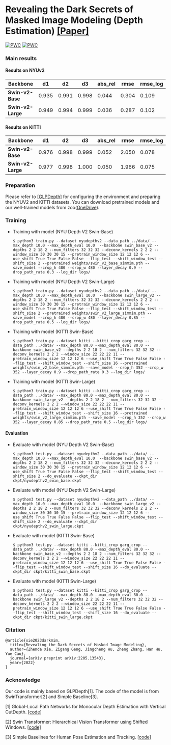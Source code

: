 # Revealing the Dark Secrets of Masked Image Modeling (Depth Estimation) [[Paper]](https://arxiv.org/abs/2205.13543)

[![PWC](https://img.shields.io/endpoint.svg?url=https://paperswithcode.com/badge/revealing-the-dark-secrets-of-masked-image/monocular-depth-estimation-on-nyu-depth-v2)](https://paperswithcode.com/sota/monocular-depth-estimation-on-nyu-depth-v2?p=revealing-the-dark-secrets-of-masked-image)
[![PWC](https://img.shields.io/endpoint.svg?url=https://paperswithcode.com/badge/revealing-the-dark-secrets-of-masked-image/monocular-depth-estimation-on-kitti-eigen)](https://paperswithcode.com/sota/monocular-depth-estimation-on-kitti-eigen?p=revealing-the-dark-secrets-of-masked-image)

### Main results
#### Results on NYUv2
| Backbone | d1 | d2 | d3 | abs_rel | rmse | rmse_log |
|-------------------|-------|-------|--------|--------|--------|-------|
| **Swin-v2-Base** |  0.935 | 0.991 | 0.998 | 0.044 | 0.304 | 0.109 | 
| **Swin-v2-Large** |  0.949 | 0.994 | 0.999 | 0.036 | 0.287 | 0.102 | 

#### Results on KITTI
| Backbone | d1 | d2 | d3 | abs_rel | rmse | rmse_log |
|-------------------|-------|-------|--------|--------|--------|-------|
| **Swin-v2-Base** |  0.976 | 0.998 | 0.999 | 0.052 | 2.050 | 0.078 |
| **Swin-v2-Large** |  0.977 | 0.998   | 1.000 | 0.050 | 1.966 | 0.075 | 

### Preparation
Please refer to [[GLPDepth]](https://github.com/vinvino02/GLPDepth) for configuring the environment and preparing the NYUV2 and KITTI datasets. 
You can download pretrained models and our well-trained models from zoo([OneDrive](https://mailustceducn-my.sharepoint.com/:f:/g/personal/aa397601_mail_ustc_edu_cn/EkoYQyhiD6hJu9CGYLOwiF8BRqHgk8kX61NUcyfmdOUV7Q?e=h2uctw)).


### Training


- Training with model (NYU Depth V2 Swin-Base)
  
  ```
  $ python3 train.py --dataset nyudepthv2 --data_path ../data/ --max_depth 10.0 --max_depth_eval 10.0  --backbone swin_base_v2 --depths 2 2 18 2 --num_filters 32 32 32 --deconv_kernels 2 2 2 --window_size 30 30 30 15 --pretrain_window_size 12 12 12 6 --use_shift True True False False --flip_test --shift_window_test --shift_size 2 --pretrained weights/swin_v2_base_simmim.pth --save_model --crop_h 480 --crop_w 480 --layer_decay 0.9 --drop_path_rate 0.3 --log_dir logs/ 
  ```

- Training with model (NYU Depth V2 Swin-Large)
  
  ```
  $ python3 train.py --dataset nyudepthv2 --data_path ../data/ --max_depth 10.0 --max_depth_eval 10.0  --backbone swin_large_v2 --depths 2 2 18 2 --num_filters 32 32 32 --deconv_kernels 2 2 2 --window_size 30 30 30 15 --pretrain_window_size 12 12 12 6 --use_shift True True False False --flip_test --shift_window_test --shift_size 2 --pretrained weights/swin_v2_large_simmim.pth --save_model --crop_h 480 --crop_w 480 --layer_decay 0.85 --drop_path_rate 0.5 --log_dir logs/ 
  ```

- Training with model (KITTI Swin-Base)
  
  ```
  $ python3 train.py --dataset kitti --kitti_crop garg_crop --data_path ../data/ --max_depth 80.0 --max_depth_eval 80.0 --backbone swin_base_v2 --depths 2 2 18 2 --num_filters 32 32 32 --deconv_kernels 2 2 2 --window_size 22 22 22 11 --pretrain_window_size 12 12 12 6 --use_shift True True False False --flip_test --shift_window_test --shift_size 16 --pretrained weights/swin_v2_base_simmim.pth --save_model --crop_h 352 --crop_w 352 --layer_decay 0.9 --drop_path_rate 0.3 --log_dir logs/ 
  ```

- Training with model (KITTI Swin-Large)
  
  ```
  $ python3 train.py --dataset kitti --kitti_crop garg_crop --data_path ../data/ --max_depth 80.0 --max_depth_eval 80.0 --backbone swin_large_v2 --depths 2 2 18 2 --num_filters 32 32 32 --deconv_kernels 2 2 2 --window_size 22 22 22 11 --pretrain_window_size 12 12 12 6 --use_shift True True False False --flip_test --shift_window_test --shift_size 16 --pretrained weights/swin_v2_large_simmim.pth --save_model --crop_h 352 --crop_w 352 --layer_decay 0.85 --drop_path_rate 0.5 --log_dir logs/ 
  ```


#### Evaluation


- Evaluate with model (NYU Depth V2 Swin-Base)
  
  ```
  $ python3 test.py --dataset nyudepthv2 --data_path ../data/ --max_depth 10.0 --max_depth_eval 10.0  --backbone swin_base_v2 --depths 2 2 18 2 --num_filters 32 32 32 --deconv_kernels 2 2 2 --window_size 30 30 30 15 --pretrain_window_size 12 12 12 6 --use_shift True True False False --flip_test --shift_window_test --shift_size 2 --do_evaluate --ckpt_dir ckpt/nyudepthv2_swin_base.ckpt
  ```

- Evaluate with model (NYU Depth V2 Swin-Large)
  
  ```
  $ python3 test.py --dataset nyudepthv2 --data_path ../data/ --max_depth 10.0 --max_depth_eval 10.0  --backbone swin_large_v2 --depths 2 2 18 2 --num_filters 32 32 32 --deconv_kernels 2 2 2 --window_size 30 30 30 15 --pretrain_window_size 12 12 12 6 --use_shift True True False False --flip_test --shift_window_test --shift_size 2 --do_evaluate --ckpt_dir ckpt/nyudepthv2_swin_large.ckpt
  ```

- Evaluate with model (KITTI Swin-Base)
  
  ```
  $ python3 test.py --dataset kitti --kitti_crop garg_crop --data_path ../data/ --max_depth 80.0 --max_depth_eval 80.0 --backbone swin_base_v2 --depths 2 2 18 2 --num_filters 32 32 32 --deconv_kernels 2 2 2 --window_size 22 22 22 11 --pretrain_window_size 12 12 12 6 --use_shift True True False False --flip_test --shift_window_test --shift_size 16 --do_evaluate --ckpt_dir ckpt/kitti_swin_base.ckpt
  ```

- Evaluate with model (KITTI Swin-Large)
  
  ```
  $ python3 test.py --dataset kitti --kitti_crop garg_crop --data_path ../data/ --max_depth 80.0 --max_depth_eval 80.0 --backbone swin_large_v2 --depths 2 2 18 2 --num_filters 32 32 32 --deconv_kernels 2 2 2 --window_size 22 22 22 11 --pretrain_window_size 12 12 12 6 --use_shift True True False False --flip_test --shift_window_test --shift_size 16 --do_evaluate --ckpt_dir ckpt/kitti_swin_large.ckpt
  ```

### Citation

```
@article{xie2023darkmim,
  title={Revealing the Dark Secrets of Masked Image Modeling},
  author={Zhenda Xie, Zigang Geng, Jingcheng Hu, Zheng Zhang, Han Hu, Yue Cao},
  journal={arXiv preprint arXiv:2205.13543},
  year={2022}
}
```

### Acknowledge

Our code is mainly based on GLPDepth[1]. The code of the model is from SwinTransformer[2] and Simple Baseline[3].

[1] Global-Local Path Networks for Monocular Depth Estimation with Vertical CutDepth. [[code]](https://github.com/vinvino02/GLPDepth)

[2] Swin Transformer: Hierarchical Vision Transformer using Shifted Windows. [[code]](https://github.com/microsoft/Swin-Transformer)

[3] Simple Baselines for Human Pose Estimation and Tracking. [[code]](https://github.com/microsoft/human-pose-estimation.pytorch)

